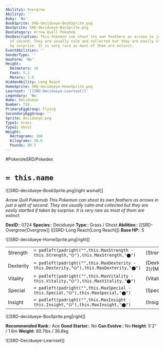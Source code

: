 ```yaml
---
Ability1: Overgrow
Ability2: ''
Baby: 'No'
BookSprite: SRD-decidueye-BookSprite.png
BoxSprite: SRD-decidueye-BoxSprite.png
DexCategory: Arrow Quill Pokemob
DexDescription: This Pokemon can shoot its own feathers as arrows in just a split
  of second. They are usually calm and collected but they are easily startled if taken
  by surprise. It is very rare as most of them are extinct.
EventAbilities: ''
GenderType: ''
HasForm: 'No'
Height:
  Deimeters: 16
  Feet: 5.2
  Meters: 1.6
HiddenAbility: Long Reach
HomeSprite: SRD-decidueye-HomeSprite.png
Learnset: '[[SRD-Decidueye-Learnset]]'
Legendary: 'No'
Name: Decidueye
Number: 724
PrimaryEggGroup: Flying
SecondaryEggGroup: ''
Sprite: decidueye.png
Type1: Grass
Type2: Ghost
Weight:
  Hectograms: 366
  Kilograms: 36.6
  Pounds: 80.7
---
```


#PokeroleSRD/Pokedex

# `= this.name`

![[SRD-decidueye-BookSprite.png|right wsmall]]

*Arrow Quill Pokemob*
*This Pokemon can shoot its own feathers as arrows in just a split of second. They are usually calm and collected but they are easily startled if taken by surprise. It is very rare as most of them are extinct.*

**DexID**:: 0724
**Species**:: Decidueye
**Type**:: Grass / Ghost
**Abilities**:: [[SRD-Overgrow|Overgrow]] ([[SRD-Long Reach|Long Reach]])
**Base HP**:: 5

![[SRD-decidueye-HomeSprite.png|right]]

|           |                                                                                        |                                          |
| --------- | -------------------------------------------------------------------------------------- | ---------------------------------------- |
| Strength  | `= padleft(padright("",this.MaxStrength - this.Strength,"⭘"),this.MaxStrength,"⬤")`    | (Strength::3)/(MaxStrength::6)   |
| Dexterity | `= padleft(padright("",this.MaxDexterity - this.Dexterity,"⭘"),this.MaxDexterity,"⬤")` | (Dexterity:: 2)/(MaxDexterity::5) |
| Vitality  | `= padleft(padright("",this.MaxVitality - this.Vitality,"⭘"),this.MaxVitality,"⬤")`    | (Vitality::2)/(MaxVitality::5)   |
| Special   | `= padleft(padright("",this.MaxSpecial - this.Special,"⭘"),this.MaxSpecial,"⬤")`       | (Special::3)/(MaxSpecial::6)     |
| Insight   | `= padleft(padright("",this.MaxInsight - this.Insight,"⭘"),this.MaxInsight,"⬤")`       | (Insight::3)/(MaxInsight::6)     |

![[SRD-decidueye-BoxSprite.png|right]]

**Recommended Rank**:: Ace
**Good Starter**:: No
**Can Evolve**:: No
**Height**: 5'2" / 1.6m
**Weight**: 80.7lbs / 36.6kg

![[SRD-Decidueye-Learnset]]